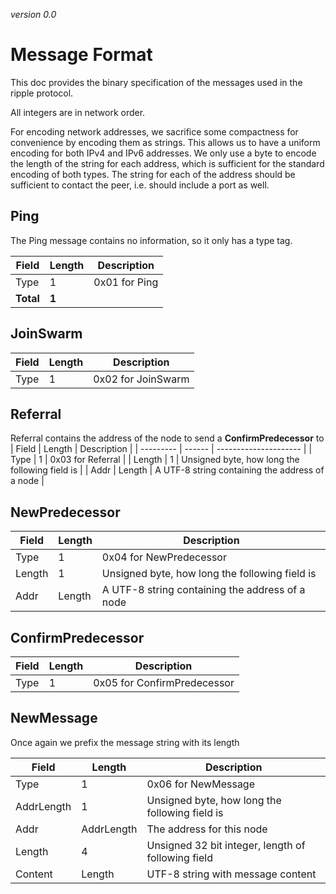 *version 0.0*
# Message Format
This doc provides the binary specification of the messages used in the ripple protocol.

All integers are in network order.

For encoding network addresses, we sacrifice some compactness for convenience
by encoding them as strings. This allows us to have a uniform encoding
for both IPv4 and IPv6 addresses. We only use a byte to encode the length
of the string for each address, which is sufficient for the standard encoding
of both types. The string for each of the address should be sufficient to 
contact the peer, i.e. should include a port as well.

## Ping
The Ping message contains no information, so it only has a type tag.

| Field | Length | Description   |
| ----- | ------ | ------------- |
| Type  | 1      | 0x01 for Ping |
| **Total** | **1** ||

## JoinSwarm
| Field | Length | Description          |
| ----- | ------ | -------------------- |
| Type  | 1      | 0x02 for JoinSwarm |

## Referral
Referral contains the address of the node to send a **ConfirmPredecessor** to
| Field     | Length | Description           |
| --------- | ------ | --------------------- |
| Type      | 1      | 0x03 for Referral     |
| Length    | 1      | Unsigned byte, how long the following field is  |
| Addr      | Length | A UTF-8 string containing the address of a node |

## NewPredecessor
| Field     | Length | Description             |
| --------- | ------ | ----------------------- |
| Type      | 1      | 0x04 for NewPredecessor |
| Length    | 1      | Unsigned byte, how long the following field is  |
| Addr      | Length | A UTF-8 string containing the address of a node |

## ConfirmPredecessor
| Field     | Length | Description             |
| --------- | ------ | ----------------------- |
| Type      | 1      | 0x05 for ConfirmPredecessor |

## NewMessage
Once again we prefix the message string with its length

| Field      | Length | Description           |
| ---------- | ------ | --------------------- |
| Type       | 1      | 0x06 for NewMessage   |
| AddrLength | 1      | Unsigned byte, how long the following field is |
| Addr       | AddrLength | The address for this node |
| Length     | 4      | Unsigned 32 bit integer, length of following field |
| Content    | Length | UTF-8 string with message content |
